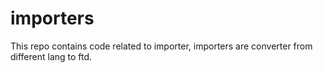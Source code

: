 # importers
This repo contains code related to importer, importers are converter from different lang to ftd.
